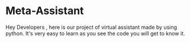 # Meta-Assistant
Hey Developers , here is our project of virtual assistant made by using python. It's very easy to learn as you see the code you will get to know it.
